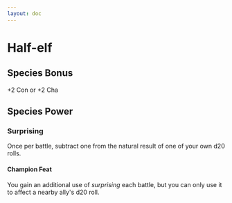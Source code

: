 ```yaml
---
layout: doc
---
```

# Half-elf

## Species Bonus

+2 Con or +2 Cha

## Species Power

### Surprising

Once per battle, subtract one from the natural result of one of your own d20 rolls.

#### Champion Feat

You gain an additional use of _surprising_ each battle, but you can only use it to affect a nearby ally's d20 roll.

